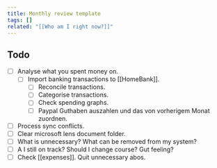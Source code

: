 ```yaml
---
title: Monthly review template
tags: []
related: "[[Who am I right now?]]"
---
```

## Todo
- [ ] Analyse what you spent money on.
	- [ ] Import banking transactions to [[HomeBank]].
		- [ ] Reconcile transactions.
		- [ ] Categorise transactions.
		- [ ] Check spending graphs.
		- [ ] Paypal Guthaben auszahlen und das von vorherigem Monat zuordnen.
- [ ] Process sync conflicts.
- [ ] Clear microsoft lens document folder.
- [ ] What is unnecessary? What can be removed from my system?
- [ ] A I still on track? Should I change course? Gut feeling?
- [ ] Check [[expenses]]. Quit unnecessary abos.